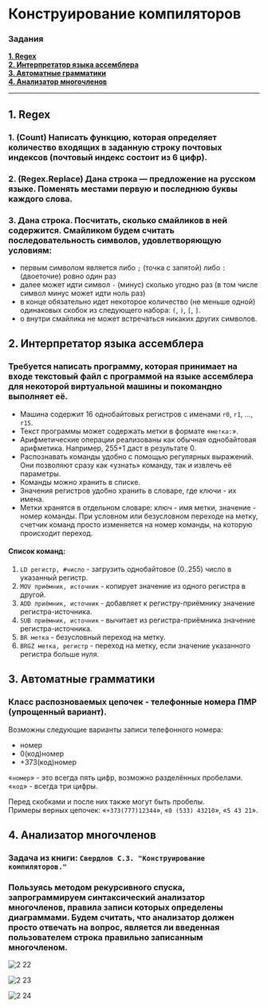 Конструирование компиляторов
======

### Задания

**[1. Regex](#1-regex)**<br>
**[2. Интерпретатор языка ассемблера](#2-интерпретатор-языка-ассемблера)**<br>
**[3. Автоматные грамматики](#3-автоматные-грамматики)**<br>
**[4. Анализатор многочленов](#4-анализатор-многочленов)**<br>

***

## 1. Regex

### 1. (Count) Написать функцию, которая определяет количество входящих в заданную строку почтовых индексов (почтовый индекс состоит из 6 цифр).

### 2. (Regex.Replace) Дана строка — предложение на русском языке. Поменять местами первую и последнюю буквы каждого слова.

### 3. Дана строка. Посчитать, сколько смайликов в ней содержится. Смайликом будем считать последовательность символов, удовлетворяющую условиям:  
  - первым символом является либо `;` (точка с запятой) либо `:` (двоеточие) ровно один раз
  - далее может идти символ `-` (минус) сколько угодно раз (в том числе символ минус может идти ноль раз)
  - в конце обязательно идет некоторое количество (не меньше одной) одинаковых скобок из следующего набора: `(`, `)`, `[`, `]`.
  - o	внутри смайлика не может встречаться никаких других символов.

## 2. Интерпретатор языка ассемблера

### Требуется написать программу, которая принимает на входе текстовый файл с программой на языке ассемблера для некоторой виртуальной машины и покомандно выполняет её.

  * Машина содержит 16 однобайтовых регистров с именами `r0`, `r1`, ..., `r15`.
  * Текст программы может содержать метки в формате «`метка:`».
  * Арифметические операции реализованы как обычная однобайтовая арифметика. Например, 255+1 даст в результате 0.  
  * Распознавать команды удобно с помощью регулярных выражений. Они позволяют сразу как «узнать» команду, так и извлечь её параметры.  
  * Команды можно хранить в списке.  
  * Значения регистров удобно хранить в словаре, где ключи - их имена.  
  * Метки хранятся в отдельном словаре: ключ - имя метки, значение - номер команды. При условном или безусловном переходе на метку, счетчик команд просто изменяется на номер команды, на которую происходит переход.
  
#### Список команд:

  1. `LD регистр, #число` - загрузить однобайтовое (0..255) число в указанный регистр.
  2. `MOV приёмник, источник` - копирует значение из одного регистра в другой.
  3. `ADD приёмник, источник` - добавляет к регистру-приёмнику значение регистра-источника.
  4. `SUB приёмник, источник` - вычитает из регистра-приёмника значение регистра-источника.
  5. `BR метка` - безусловный переход на метку.
  6. `BRGZ метка, регистр` - переход на метку, если значение указанного регистра больше нуля.
  
  ## 3. Автоматные грамматики
  
  ### Класс распозноваемых цепочек - телефонные номера ПМР (упрощенный вариант).
  
  Возможны следующие варианты записи телефонного номера:
  * номер
  * 0(код)номер
  * +373(код)номер

«`номер`» - это всегда пять цифр, возможно разделённых пробелами.  
«`код`» - всегда три цифры.

Перед скобками и после них также могут быть пробелы.  
Примеры верных цепочек: «`+373(777)12344`», «`0 (533) 43210`», «`5 43 21`».

## 4. Анализатор многочленов

### Задача из книги: `Свердлов С.З. "Конструирование компиляторов."`

### Пользуясь методом рекурсивного спуска, запрограммируем синтаксический анализатор многочленов, правила записи которых определены диаграммами. Будем считать, что анализатор должен просто отвечать на вопрос, является ли введенная пользователем строка правильно записанным многочленом.

![2 22](https://user-images.githubusercontent.com/70848654/114620381-d44ba500-9cab-11eb-8705-f3bbb59cfcbf.png)

![2 23](https://user-images.githubusercontent.com/70848654/114620384-d4e43b80-9cab-11eb-8c1d-5ed2808a5157.png)

![2 24](https://user-images.githubusercontent.com/70848654/114620385-d4e43b80-9cab-11eb-9897-b43f1b68b760.png)
